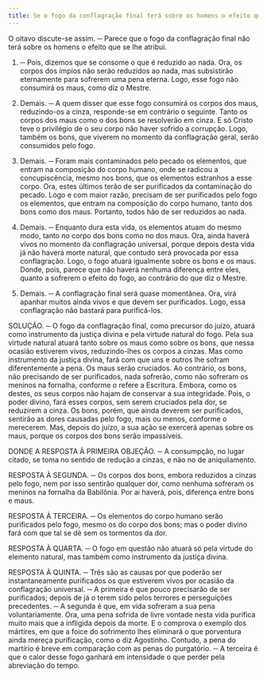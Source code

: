 ```yaml
---
title: Se o fogo da conflagração final terá sobre os homens o efeito que se lhe atribui
---
```


O oitavo discute-se assim. ─ Parece que o fogo da conflagração final não terá sobre os homens o efeito que se lhe atribui.  

1. ─ Pois, dizemos que se consome o que é reduzido ao nada. Ora, os corpos dos ímpios não serão reduzidos ao nada, mas subsistirão eternamente para sofrerem uma pena eterna. Logo, esse fogo não consumirá os maus, como diz o Mestre.  

2. Demais. ─ A quem disser que esse fogo consumirá os corpos dos maus, reduzindo-os a cinza, responde-se em contrário o seguinte. Tanto os corpos dos maus como o dos bons se resolverão em cinza. E só Cristo teve o privilégio de o seu corpo não haver sofrido a corrupção. Logo, também os bons, que viverem no momento da conflagração geral, serão consumidos pelo fogo.  

3. Demais. ─ Foram mais contaminados pelo pecado os elementos, que entram na composição do corpo humano, onde se radicou a concupiscência, mesmo nos bons, que os elementos estranhos a esse corpo. Ora, estes últimos terão de ser purificados da contaminação do pecado. Logo e com maior razão, precisam de ser purificados pelo fogo os elementos, que entram na composição do corpo humano, tanto dos bons como dos maus. Portanto, todos hão de ser reduzidos ao nada.  

4. Demais. ─ Enquanto dura esta vida, os elementos atuam do mesmo modo, tanto no corpo dos bons como no dos maus. Ora, ainda haverá vivos no momento da conflagração universal, porque depois desta vida já não haverá morte natural, que contudo será provocada por essa conflagração. Logo, o fogo atuará igualmente sobre os bons e os maus. Donde, pois, parece que não haverá nenhuma diferença entre eles, quanto a sofrerem o efeito do fogo, ao contrário do que diz o Mestre.  

5. Demais. ─ A conflagração final será quase momentânea. Ora, virá apanhar muitos ainda vivos e que devem ser purificados. Logo, essa conflagração não bastará para purificá-los.  

SOLUÇÃO. ─ O fogo da conflagração final, como precursor do juízo, atuará como instrumento da justiça divina e pela virtude natural do fogo. Pela sua virtude natural atuará tanto sobre os maus como sobre os bons, que nessa ocasião estiverem vivos, reduzindo-lhes os corpos a cinzas. Mas como instrumento da justiça divina, fará com que uns e outros lhe sofram diferentemente a pena. Os maus serão cruciados. Ao contrário, os bons, não precisando de ser purificados, nada sofrerão, como não sofreram os meninos na fornalha, conforme o refere a Escritura. Embora, como os destes, os seus corpos não hajam de conservar a sua integridade. Pois, o poder divino, fará esses corpos, sem serem cruciados pela dor, se reduzirem a cinza. Os bons, porém, que ainda deverem ser purificados, sentirão as dores causadas pelo fogo, mais ou menos, conforme o merecerem. Mas, depois do juízo, a sua ação se exercerá apenas sobre os maus, porque os corpos dos bons serão impassíveis.  

DONDE A RESPOSTA À PRIMEIRA OBJEÇÃO. ─ A consumpção, no lugar citado, se toma no sentido de redução a cinzas, e não no de aniquilamento.  

RESPOSTA À SEGUNDA. ─ Os corpos dos bons, embora reduzidos a cinzas pelo fogo, nem por isso sentirão qualquer dor, como nenhuma sofreram os meninos na fornalha da Babilônia. Por ai haverá, pois, diferença entre bons e maus.  

RESPOSTA À TERCEIRA. ─ Os elementos do corpo humano serão purificados pelo fogo, mesmo os do corpo dos bons; mas o poder divino fará com que tal se dê sem os tormentos da dor.  

RESPOSTA À QUARTA. ─ O fogo em questão não atuará só pela virtude do elemento natural, mas também como instrumento da justiça divina.  

RESPOSTA À QUINTA. ─ Três são as causas por que poderão ser instantaneamente purificados os que estiverem vivos por ocasião da conflagração universal. ─ A primeira é que pouco precisarão de ser purificados; depois de já o terem sido pelos terrores e perseguições precedentes. ─ A segunda é que, em vida sofreram a sua pena voluntariamente. Ora, uma pena sofrida de livre vontade nesta vida purifica muito mais que a infligida depois da morte. E o comprova o exemplo dos mártires, em que a foice do sofrimento lhes eliminará o que porventura ainda mereça purificação, como o diz Agostinho. Contudo, a pena do martírio é breve em comparação com as penas do purgatório. ─ A terceira é que o calor desse fogo ganhará em intensidade o que perder pela abreviação do tempo.